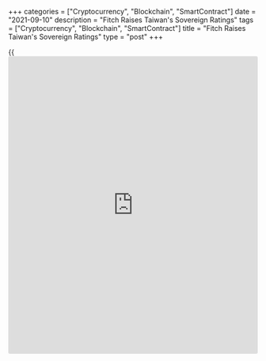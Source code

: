 +++
categories = ["Cryptocurrency", "Blockchain", "SmartContract"]
date = "2021-09-10"
description = "Fitch Raises Taiwan's Sovereign Ratings"
tags = ["Cryptocurrency", "Blockchain", "SmartContract"]
title = "Fitch Raises Taiwan's Sovereign Ratings"
type = "post"
+++

{{<iframe id="large-banner" src="https://www.bounty.group/#slide=26.0" width="100%" height="600" scrolling="no" style="border: 0px solid rgb(216, 221, 230); border-radius: 3px;">}}

Fitch Ratings raised the sovereign ratings of Taiwan citing strong
economic growth, improvement in the external sector and continued fiscal
prudence.

The rating agency lifted the sovereign ratings to 'AA' from 'AA-'. The
outlook on the ratings was 'stable'.

The [economy][1] is projected to grow 3.3 percent in 2022, before
moderating to 2.6 percent in 2023.

According to Fitch, the current account surplus will widen to 14.8
percent of GDP in 2021 from 14.2 percent in 2020, driven by strong
merchandise exports and a collapse in outbound tourism.

The agency said Taiwan has a record of prudent fiscal management. In
addition, the economy's resilience during the pandemic has enabled the
authorities to be modest in their use of fiscal stimulus, underscored by
a general government deficit of just 1 percent in 2020.

The general government deficit is forecast to narrow to 0.7 percent in
2022 on continued revenue growth and a gradual unwinding of pandemic-
related spending.

In the press release, Fitch referred Taiwan as a part of China in some
places. The press release title said "Fitch Upgrades Taiwan, China to
'AA'."

Later, media reports said that the Taiwan government expressed sharp
disapproval of Fitch's action for calling the island a part of China.

For comments and feedback [contact](https://www.playgroundfx.com/contact/): editorial@rtt[news](https://www.letsplayfx.com/blog/forex-news-website/).com

[Economic News][1]

 **What parts of the world are seeing the best (and worst) economic
performances lately? Click[here][2] to check out our [Econ Scorecard][2]
and find out! See up-to-the-moment [ranking](https://www.playgroundfx.com/blog/crypto-exchange-ranking/)s for the best and worst
performers in [GDP][3], [unemployment rate][4], [inflation][5] and much
more.**

   1. www.rtt[news](https://www.letsplayfx.com/blog/forex-news-website/).com/Content/EconomicNews.aspx
   2. www.rtt[news](https://www.letsplayfx.com/blog/forex-news-website/).com/economic-scorecard/world-rank/PPI/highest-performance.aspx
   3. www.rtt[news](https://www.letsplayfx.com/blog/forex-news-website/).com/economic-scorecard/world-rank/GDP/highest-performance.aspx
   4. www.rtt[news](https://www.letsplayfx.com/blog/forex-news-website/).com/economic-scorecard/world-rank/unemployment-rate/lowest-performance.aspx
   5. www.rtt[news](https://www.letsplayfx.com/blog/forex-news-website/).com/economic-scorecard/world-rank/CPI/highest-performance.aspx